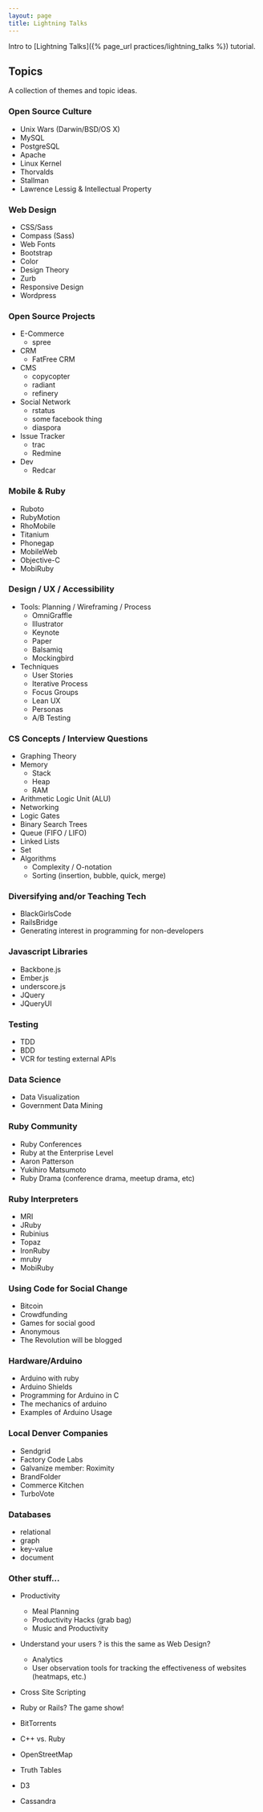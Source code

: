 ```yaml
---
layout: page
title: Lightning Talks
---
```


Intro to [Lightning Talks]({% page_url practices/lightning_talks %}) tutorial.

## Topics

A collection of themes and topic ideas.

### Open Source Culture
* Unix Wars (Darwin/BSD/OS X)
* MySQL
* PostgreSQL
* Apache
* Linux Kernel
* Thorvalds
* Stallman
* Lawrence Lessig & Intellectual Property

### Web Design
* CSS/Sass
* Compass (Sass)
* Web Fonts
* Bootstrap
* Color
* Design Theory
* Zurb
* Responsive Design
* Wordpress

### Open Source Projects

* E-Commerce
  - spree
* CRM
  - FatFree CRM
* CMS
  - copycopter
  - radiant
  - refinery
* Social Network
  - rstatus
  - some facebook thing
  - diaspora
* Issue Tracker
  - trac
  - Redmine
* Dev
  - Redcar

### Mobile & Ruby

* Ruboto
* RubyMotion
* RhoMobile
* Titanium
* Phonegap
* MobileWeb
* Objective-C
* MobiRuby

### Design / UX / Accessibility

* Tools: Planning / Wireframing / Process
  - OmniGraffle
  - Illustrator
  - Keynote
  - Paper
  - Balsamiq
  - Mockingbird
* Techniques
  - User Stories
  - Iterative Process
  - Focus Groups
  - Lean UX
  - Personas
  - A/B Testing

### CS Concepts / Interview Questions

* Graphing Theory
* Memory
  - Stack
  - Heap
  - RAM
* Arithmetic Logic Unit (ALU)
* Networking
* Logic Gates
* Binary Search Trees
* Queue (FIFO / LIFO)
* Linked Lists
* Set
* Algorithms
  - Complexity / O-notation
  - Sorting (insertion, bubble, quick, merge)

### Diversifying and/or Teaching Tech

* BlackGirlsCode
* RailsBridge
* Generating interest in programming for non-developers

### Javascript Libraries

* Backbone.js
* Ember.js
* underscore.js
* JQuery
* JQueryUI

### Testing

* TDD
* BDD
* VCR for testing external APIs

### Data Science

* Data Visualization
* Government Data Mining

### Ruby Community

* Ruby Conferences
* Ruby at the Enterprise Level
* Aaron Patterson
* Yukihiro Matsumoto
* Ruby Drama (conference drama, meetup drama, etc)

### Ruby Interpreters

* MRI
* JRuby
* Rubinius
* Topaz
* IronRuby
* mruby
* MobiRuby

### Using Code for Social Change

* Bitcoin
* Crowdfunding
* Games for social good
* Anonymous
* The Revolution will be blogged

### Hardware/Arduino

* Arduino with ruby
* Arduino Shields
* Programming for Arduino in C
* The mechanics of arduino
* Examples of Arduino Usage

### Local Denver Companies

* Sendgrid
* Factory Code Labs
* Galvanize member: Roximity
* BrandFolder
* Commerce Kitchen
* TurboVote

### Databases

* relational
* graph
* key-value
* document

### Other stuff...

* Productivity
  * Meal Planning
  * Productivity Hacks (grab bag)
  * Music and Productivity

* Understand your users ? is this the same as Web Design?
  * Analytics
  * User observation tools for tracking the effectiveness of websites (heatmaps, etc.)

* Cross Site Scripting
* Ruby or Rails? The game show!
* BitTorrents
* C++ vs. Ruby
* OpenStreetMap
* Truth Tables
* D3
* Cassandra
